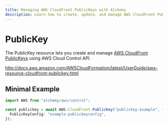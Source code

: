 ```yaml
---
title: Managing AWS CloudFront PublicKeys with Alchemy
description: Learn how to create, update, and manage AWS CloudFront PublicKeys using Alchemy Cloud Control.
---
```


# PublicKey

The PublicKey resource lets you create and manage [AWS CloudFront PublicKeys](https://docs.aws.amazon.com/cloudfront/latest/userguide/) using AWS Cloud Control API.

http://docs.aws.amazon.com/AWSCloudFormation/latest/UserGuide/aws-resource-cloudfront-publickey.html

## Minimal Example

```ts
import AWS from "alchemy/aws/control";

const publickey = await AWS.CloudFront.PublicKey("publickey-example", {
  PublicKeyConfig: "example-publickeyconfig",
});
```

